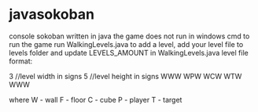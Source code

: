 # javasokoban
console sokoban written in java
the game does not run in windows cmd
to run the game run WalkingLevels.java
to add a level, add your level file to levels folder and update LEVELS_AMOUNT in WalkingLevels.java
level file format:

3 //level width in signs
5 //level height in signs
WWW
WPW
WCW
WTW
WWW

where
W - wall
F - floor
C - cube
P - player
T - target

